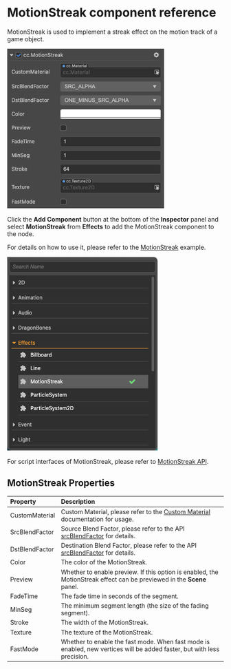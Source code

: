 # MotionStreak component reference

MotionStreak is used to implement a streak effect on the motion track of a game object.

![motionstreak](motion-streak/motionstreak.png)

Click the **Add Component** button at the bottom of the **Inspector** panel and select **MotionStreak** from **Effects** to add the MotionStreak component to the node.

For details on how to use it, please refer to the [MotionStreak](https://github.com/cocos-creator/test-cases-3d/tree/v3.0/assets/cases/ui/24.motion-streak) example.

![add motionStreak](motion-streak/add-motion-streak.png)

For script interfaces of MotionStreak, please refer to [MotionStreak API](__APIDOC__/en/#/docs/3.3/en/particle2d/Class/MotionStreak).

## MotionStreak Properties

| Property | Description
| :-------------- | :----------- |
| CustomMaterial | Custom Material, please refer to the [Custom Material](./../../ui-system/components/engine/ui-material.md) documentation for usage. |
| SrcBlendFactor | Source Blend Factor, please refer to the API [srcBlendFactor](__APIDOC__/en/#/docs/3.3/en/particle2d/Class/ParticleSystem2D?id=srcblendfactor) for details. |
| DstBlendFactor | Destination Blend Factor, please refer to the API [srcBlendFactor](__APIDOC__/en/#/docs/3.3/en/particle2d/Class/ParticleSystem2D?id=dstblendfactor) for details. |
| Color | The color of the MotionStreak. |
| Preview | Whether to enable preview. If this option is enabled, the MotionStreak effect can be previewed in the **Scene** panel. |
| FadeTime | The fade time in seconds of the segment. |
| MinSeg | The minimum segment length (the size of the fading segment). |
| Stroke | The width of the MotionStreak. |
| Texture | The texture of the MotionStreak. |
| FastMode | Whether to enable the fast mode. When fast mode is enabled, new vertices will be added faster, but with less precision. |
